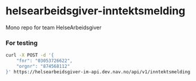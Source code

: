 # helsearbeidsgiver-inntektsmelding

Mono repo for team HelseArbeidsgiver

### For testing

```sh
curl -X POST -d '{
    "fnr": "03053726622",
    "orgnr": "874568112"
}' https://helsearbeidsgiver-im-api.dev.nav.no/api/v1/inntektsmelding

